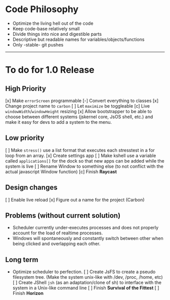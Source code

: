 # Code Philosophy
* Optimize the living hell out of the code
* Keep code-base relatively small
* Divide things into nice and digestible parts
* Descriptive but readable names for variables/objects/functions
* Only -stable- git pushes
***
# To do for 1.0 Release

## High Priority
[x] Make `errorScreen` programmable
[-] Convert everything to classes
[x] Change project name to `carbon`
[ ] Let `maximize` be toggleable
[c] Live `windowWidth`/`windowHeight` resizing
[x] Allow bootstrapper to be able to choose between different systems (jskernel core, JsOS shell, etc.) and make it easy for devs to add a system to the menu.

## Low priority
[ ] Make `stress()` use a list format that executes each stresstest in a for loop from an array.
[x] Create settings app
[ ] Make kshell use a variable called `applications[]` for the dock so that new apps can be added while the system is live
[ ] Rename Window to something else (to not conflict with the actual javascript Window function)
[c] Finish **Raycast**

## Design changes
[ ] Enable live reload
[x] Figure out a name for the project (Carbon)

## Problems (without current solution)
- Scheduler currently under-executes processes and does not properly account for the load of realtime processes.
- Windows will spontaneously and constantly switch between other when being clicked and overlapping each other.

## Long term
* Optimize scheduler to perfection.
[ ] Create JsFS to create a pseudo filesystem tree. (Make the system unix-like with /dev, /proc, /home, etc)
[ ] Create JShell `jsh` (as an adaptation/clone of sh) to interface with the system in a Unix-like command line
[ ] Finish **Survival of the Fittest**
[ ] Finish **Horizon**
